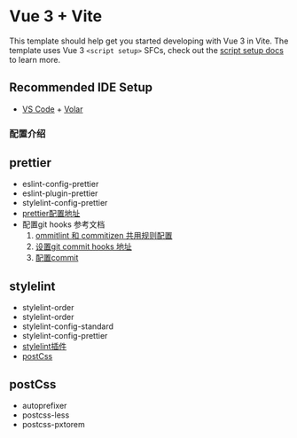 # Vue 3 + Vite

This template should help get you started developing with Vue 3 in Vite. The template uses Vue 3 `<script setup>` SFCs, check out the [script setup docs](https://v3.vuejs.org/api/sfc-script-setup.html#sfc-script-setup) to learn more.

## Recommended IDE Setup

- [VS Code](https://code.visualstudio.com/) + [Volar](https://marketplace.visualstudio.com/items?itemName=Vue.volar)


### 配置介绍

## prettier
* eslint-config-prettier
* eslint-plugin-prettier
* stylelint-config-prettier
* [prettier配置地址](https://prettier.io/docs/en/options.html)
* 配置git hooks 参考文档
    1. [ommitlint 和 commitizen 共用规则配置](https://juejin.cn/post/6975836256441729032)
    2. [设置git commit hooks 地址](https://www.prettier.cn/docs/precommit.html)
    3. [配置commit](https://github.com/okonet/lint-staged#configuration)

## stylelint
* stylelint-order
* stylelint-order
* stylelint-config-standard
* stylelint-config-prettier
* [stylelint插件](https://github.com/stylelint-scss/stylelint-scss/blob/master/docs/examples/if-else.md)
* [postCss](https://github.com/postcss/postcss#usage)

## postCss
* autoprefixer
* postcss-less
* postcss-pxtorem
